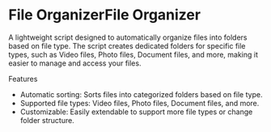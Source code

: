 # File OrganizerFile Organizer

A lightweight script designed to automatically organize files into folders based on file type. The script creates dedicated folders for specific file types, such as Video files, Photo files, Document files, and more, making it easier to manage and access your files.

Features
- Automatic sorting: Sorts files into categorized folders based on file type.
- Supported file types: Video files, Photo files, Document files, and more.
- Customizable: Easily extendable to support more file types or change folder structure.
